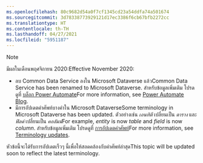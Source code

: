 ```yaml
---
ms.openlocfilehash: 80c9682d54a0f7cf1345cd23a54ddfa74a501674
ms.sourcegitcommit: 3d78338773929121d17ec3386f6cb67bfb2272cc
ms.translationtype: HT
ms.contentlocale: th-TH
ms.lasthandoff: 04/27/2021
ms.locfileid: "5951187"
---
```

> [!NOTE]
> <span data-ttu-id="e1221-101">มีผลในเดือนพฤศจิกายน 2020:</span><span class="sxs-lookup"><span data-stu-id="e1221-101">Effective November 2020:</span></span>
>
> - <span data-ttu-id="e1221-102">ลบ Common Data Service ลงใน Microsoft Dataverse แล้ว</span><span class="sxs-lookup"><span data-stu-id="e1221-102">Common Data Service has been renamed to Microsoft Dataverse.</span></span> <span data-ttu-id="e1221-103">สำหรับข้อมูลเพิ่มเติม โปรดดูที่ [บล็อก Power Automate](https://aka.ms/PAuAppBlog)</span><span class="sxs-lookup"><span data-stu-id="e1221-103">For more information, see [Power Automate Blog](https://aka.ms/PAuAppBlog).</span></span>
> - <span data-ttu-id="e1221-104">มีการอัปเดตคำศัพท์บางคำใน Microsoft Dataverse</span><span class="sxs-lookup"><span data-stu-id="e1221-104">Some terminology in Microsoft Dataverse has been updated.</span></span> <span data-ttu-id="e1221-105">ตัวอย่างเช่น *เอนทิตี* เปลี่ยนเป็น *ตาราง* และ *ฟิลด์* เปลี่ยนเป็น *คอลัมน์*</span><span class="sxs-lookup"><span data-stu-id="e1221-105">For example, *entity* is now *table* and *field* is now *column*.</span></span> <span data-ttu-id="e1221-106">สำหรับข้อมูลเพิ่มเติม โปรดดูที่ [การอัปเดตคำศัพท์](/powerapps/maker/data-platform/data-platform-intro)</span><span class="sxs-lookup"><span data-stu-id="e1221-106">For more information, see [Terminology updates](/powerapps/maker/data-platform/data-platform-intro).</span></span>
>
> <span data-ttu-id="e1221-107">หัวข้อนี้จะได้รับการอัปเดตเร็วๆ นี้เพื่อให้สอดคล้องกับคำศัพท์ล่าสุด</span><span class="sxs-lookup"><span data-stu-id="e1221-107">This topic will be updated soon to reflect the latest terminology.</span></span>